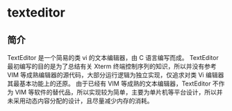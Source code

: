 # texteditor
## 简介
  TextEditor 是一个简易的类 vi 的文本编辑器，由 C 语言编写而成。
  TextEditor 最初编写的目的是为了总结有关 Xterm 终端控制序列的知识，所以并没有参考 VIM 等成熟编辑器的源代码，大部分运行逻辑为独立实现，仅追求对类 Vi 编辑器其最基本功能上的还原。
  由于已经有 VIM 等成熟的文本编辑器，TextEditor 不作为 VIM 等软件的替代品，所以实现较为简单，主要为单片机等平台设计，所以并未采用动态内容分配的设计，且尽量减少内存的消耗。
